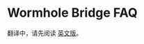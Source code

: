 # Wormhole Bridge FAQ

翻译中，请先阅读 [英文版](https://docs.pancakeswap.finance/products/bridging/wormhole-bridge-faq)。
